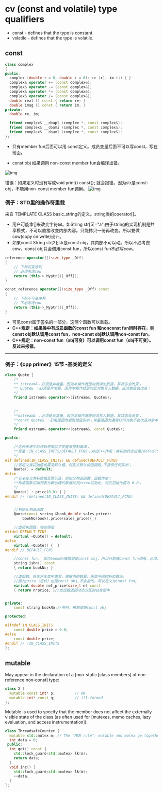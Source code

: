 # cv (const and volatile) type qualifiers
- const - defines that the type is constant.
- volatile - defines that the type is volatile.

## const
```cpp
class complex
{
public:
  complex (double r = 0, double i = 0): re (r), im (i) { }
  complex& operator += (const complex&);
  complex& operator -= (const complex&);
  complex& operator *= (const complex&);
  complex& operator /= (const complex&);
  double real () const { return re; }
  double imag () const { return im; }
private:
  double re, im;

  friend complex& __doapl (complex *, const complex&);
  friend complex& __doami (complex *, const complex&);
  friend complex& __doaml (complex *, const complex&);
};
```

- 只有member fun后面可以用 const定义。成员变量后面不可以写const，写在前面。

- const obj 如果调用 non-const member fun会编译出错。

![img](https://img-blog.csdnimg.cn/20190226193028398.png)![点击并拖拽以移动](data:image/gif;base64,R0lGODlhAQABAPABAP///wAAACH5BAEKAAAALAAAAAABAAEAAAICRAEAOw==)

错误：如果定义时没有写成void print() const{}; 就会报错。因为str是const-obj，不能用non-const member fun调用。 ![img](https://img-blog.csdnimg.cn/20190226193355101.png)![点击并拖拽以移动](data:image/gif;base64,R0lGODlhAQABAPABAP///wAAACH5BAEKAAAALAAAAAABAAEAAAICRAEAOw==)

### 例子：STD里的操作符重载

来自 TEMPLATE CLASS basic_string的定义。string类的operator[]。

- 用户可能拿[]来改变字符串。如String str[5]="a";由于string的实现机制是共享模式，不可以直接改变内部内容。只能拷贝一份再改变。所以要做cow(copy on write)设计。
- 如果const String str[2];str是const obj，其内部不可以动。所以不必考虑cow。const obj只会调用const fun，所以const fun不必写cow。

```cpp
reference operator[](size_type _Off)
{
    // 下标可变序列
    // 必须考虑cow  
    return (this->_Myptr()[_Off]);
}

const_reference operator[](size_type _Off) const
{
	// 下标不可变序列
    // 不必考虑cow
    return (this->_Myptr()[_Off]);
}
```

- 可见const属于签名的一部分，这两个函数可以重载。 
- **C++规定：如果类中有成员函数的const fun 和nonconst fun同时存在，则const obj默认调用const fun，non-const obj默认调用non-const fun。**
- **C++规定：non-const fun（obj可变）可以调用const fun（obj不可变）。 反过来报错。**

----

### 例子：《cpp primer》15节 -基类的定义

```cpp
class Quote {
	/* 
	** istream&：必须是非常量，因为本操作就是向流读出数据，其状态会改变；
	** Quote& ：必须是非常量，因为本操作就是向此对象写入数据，此对象值会改变；
	*/  
	friend istream& operator>>(istream&, Quote&);
 
	
	/*
	**ostream& ：必须是非常量，因为本操作就是向流写入数据，其状态会改变；
	**const Quote& ：引用是因为避免赋值实参；常量是因为通常打印对象不会改变对象本身的值；
	*/
	friend ostream& operator<<(ostream&, const Quote&);  

public:

	/*这种传递中的代码使用以下变量来控制编译；
	**变量：IN_CLASS_INITS/DEFAULT_FCNS；对应C++作用：类初始状态设置/default(默认)；
	*/
#if defined(IN_CLASS_INITS) && defined(DEFAULT_FCNS)
	//若定义类初始值设置及默认值，则定义默认构造函数,不接受任何实参；
	Quote() = default;  
#else
	/*若未定义类初始值及默认值，则定义构造函数，函数体空；
	**构造函数初始列表为新创建的数据成员price初始化，对应初始化值为 0.0；
	*/
	Quote() : price(0.0) { }
#endif // !defined(IN_CLASS_INITS) && defined(DEFAULT_FCNS)


	//初始化构造函数
	Quote(const string &book,double sales_price):
		bookNo(book),price(sales_price){ }

	//虚析构函数，动态绑定
#ifdef DEFAULT_FCNS
	virtual ~Quote() = default;
#else
	virtual ~Quote() {	}
#endif // DEFAULT_FCNS

	//const fun。 因为bookNo被期望是const obj，所以只能被const fun调用，必须定义为const fun，否则报错。
	string isbn() const 
	{ return bookNo; }

	//虚函数。将在派生类中重写，根据书的数量，采取不同的折扣算法。
	//因为price（定价）也是const obj,不会被改。所以定义为const fun。
	virtual double net_price(size_t n) const 
	{ return n*price; }//虚函数返回动态分配的自身副本


private:
	const string bookNo;//书号，被期望是const obj

protected:

#ifndef IN_CLASS_INITS
	const double price = 0.0;
#else
	const double price;
#endif // !IN_CLASS_INITS
};
```

## mutable

May appear in the declaration of a [non-static [class members] of non-reference non-const] type:

```cpp
class X {
  mutable const int* p;         // OK
  mutable int* const q;         // ill-formed
};
```

Mutable is used to specify that the member does not affect the externally visible state of the class (as often used for [mutexes, memo caches, lazy evaluation, and access instrumentation]).

```cpp
class ThreadsafeCounter {
  mutable std::mutex m; // The "M&M rule": mutable and mutex go together
  int data = 0;
 public:
  int get() const {
    std::lock_guard<std::mutex> lk(m);
    return data;
  }
  void inc() {
    std::lock_guard<std::mutex> lk(m);
    ++data;
  }
};
```